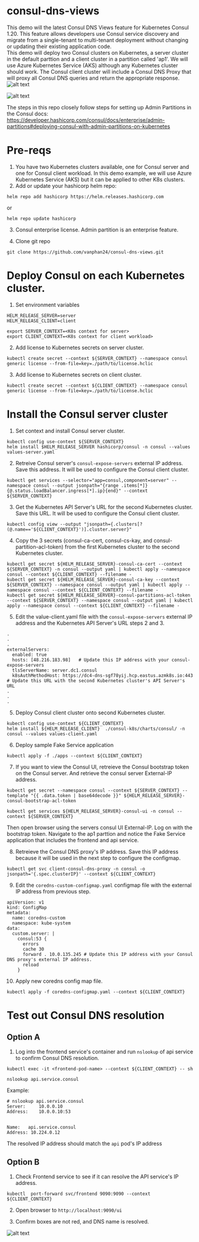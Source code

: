 # consul-dns-views

This demo will the latest Consul DNS Views feature for Kubernetes Consul 1.20. This feature allows developers use Consul service discovery and migrate from a single-tenant to multi-tenant deployment without changing or updating their existing application code.  
This demo will deploy two Consul clusters on Kubernetes, a server cluster in the default parttion and a client cluster in a partition called 'ap1'. We will use Azure Kubernetes Service (AKS) although any Kubernetes cluster should work.
The Consul client cluster will include a Consul DNS Proxy that will proxy all Consul DNS queries and return the appropriate response. 
![alt text](https://github.com/vanphan24/consul-dns-views/blob/main/images/dns-views1.png)

![alt text](https://github.com/vanphan24/consul-dns-views/blob/main/images/dns-views-2.png)

The steps in this repo closely follow steps for setting up Admin Partitions in the Consul docs: https://developer.hashicorp.com/consul/docs/enterprise/admin-partitions#deploying-consul-with-admin-partitions-on-kubernetes

# Pre-reqs

1. You have two Kubernetes clusters available, one for Consul server and one for Consul client workload. In this demo example, we will use Azure Kubernetes Service (AKS) but it can be applied to other K8s clusters.
2. Add or update your hashicorp helm repo:

```
helm repo add hashicorp https://helm.releases.hashicorp.com
```
or
```
helm repo update hashicorp
```
3. Consul enterprise license. Admin partition is an enterprise feature.
  
4. Clone git repo
```
git clone https://github.com/vanphan24/consul-dns-views.git
```
  
# Deploy Consul on each Kubernetes cluster.

1. Set environment variables
```
HELM_RELEASE_SERVER=server
HELM_RELEASE_CLIENT=client

export SERVER_CONTEXT=<K8s context for server>
export CLIENT_CONTEXT=<K8s context for client workload>
```

2. Add license to Kubernetes secrets on server cluster.
```
kubectl create secret --context ${SERVER_CONTEXT} --namespace consul generic license --from-file=key=./path/to/license.hclic
```

3. Add license to Kubernetes secrets on client cluster.
```
kubectl create secret --context ${CLIENT_CONTEXT} --namespace consul generic license --from-file=key=./path/to/license.hclic
```

# Install the Consul server cluster

1. Set context and install Consul server cluster.

```
kubectl config use-context ${SERVER_CONTEXT}
helm install $HELM_RELEASE_SERVER hashicorp/consul -n consul --values values-server.yaml
```
2. Retreive Consul server's `consul-expose-servers` external IP address. Save this address. It will be used to configure the Consul client cluster.
```
kubectl get services --selector="app=consul,component=server" --namespace consul --output jsonpath="{range .items[*]}{@.status.loadBalancer.ingress[*].ip}{end}" --context ${SERVER_CONTEXT}
```

3. Get the Kubernetes API Server's URL for the second Kubernetes cluster. Save this URL. It will be used to configure the Consul client cluster.
```
kubectl config view --output "jsonpath={.clusters[?(@.name=='${CLIENT_CONTEXT}')].cluster.server}"
```
4.  Copy the 3 secrets (consul-ca-cert, consul-cs-kay, and consul-partition-acl-token) from the first Kubernetes cluster to the second Kubernetes cluster.
```
kubectl get secret ${HELM_RELEASE_SERVER}-consul-ca-cert --context ${SERVER_CONTEXT} -n consul --output yaml | kubectl apply --namespace consul --context ${CLIENT_CONTEXT} --filename -
kubectl get secret ${HELM_RELEASE_SERVER}-consul-ca-key --context ${SERVER_CONTEXT} --namespace consul --output yaml | kubectl apply --namespace consul --context ${CLIENT_CONTEXT} --filename -
kubectl get secret ${HELM_RELEASE_SERVER}-consul-partitions-acl-token --context ${SERVER_CONTEXT} --namespace consul --output yaml | kubectl apply --namespace consul --context ${CLIENT_CONTEXT} --filename -
```

5. Edit the value-client.yaml file with the `consul-expose-servers` external IP address and the Kubernetes API Server's URL steps 2 and 3.

```
.
.
.
externalServers:
  enabled: true
  hosts: [48.216.183.98]   # Update this IP address with your consul-expose-servers
  tlsServerName: server.dc1.consul
  k8sAuthMethodHost: https://dc4-dns-sgf78yij.hcp.eastus.azmk8s.io:443  # Update this URL with the second Kubernetes cluster's API Server's URL 
.
.
.

```

5. Deploy Consul client cluster onto second Kubernetes cluster.
```
kubectl config use-context ${CLIENT_CONTEXT}
helm install ${HELM_RELEASE_CLIENT}  ./consul-k8s/charts/consul/ -n consul --values values-client.yaml
```

6. Deploy sample Fake Service application
```
kubectl apply -f ./apps --context ${CLIENT_CONTEXT}
```

7.  If you want to view the Consul UI, retreieve the Consul bootstrap token on the Consul server. And retrieve the consul server External-IP address. 
```
kubectl get secret --namespace consul --context ${SERVER_CONTEXT} --template "{{ .data.token | base64decode }}" ${HELM_RELEASE_SERVER}-consul-bootstrap-acl-token
```
```
kubectl get services ${HELM_RELEASE_SERVER}-consul-ui -n consul --context ${SERVER_CONTEXT}
```
Then open browser using the servers consul UI External-IP. Log on with the bootstrap token. Navigate to the ap1 parttion and notice the Fake Service application that includes the frontend and api service.

8. Retreieve the Consul DNS proxy's IP address. Save this IP address because it will be used in the next step to configure the configmap.

```
kubectl get svc client-consul-dns-proxy -n consul -o jsonpath='{.spec.clusterIP}' --context ${CLIENT_CONTEXT}
```

9. Edit the `coredns-custom-configmap.yaml` configmap file with the external IP address from previous step.

```
apiVersion: v1
kind: ConfigMap
metadata:
  name: coredns-custom
  namespace: kube-system
data:
  custom.server: |
    consul:53 {
      errors
      cache 30
      forward . 10.0.135.245 # Update this IP address with your Consul DNS proxy's external IP address.
      reload
    }
```

10. Apply new coredns config map file.

```
kubectl apply -f coredns-configmap.yaml --context ${CLIENT_CONTEXT}
```

# Test out Consul DNS resolution

## Option A

1. Log into the frontend service's container and run `nslookup` of api service to confirm Consul DNS resolution.

```
kubectl exec -it <frontend-pod-name> --context ${CLIENT_CONTEXT} -- sh
```
```
nslookup api.service.consul
```
Example:
```
# nslookup api.service.consul
Server:		10.0.0.10
Address:	10.0.0.10:53


Name:	api.service.consul
Address: 10.224.0.12
```
 
The resolved IP address should match the `api` pod's IP address


## Option B

1. Check Frontend service to see if it can resolve the API service's IP address.

```
kubectl  port-forward svc/frontend 9090:9090 --context ${CLIENT_CONTEXT}
```

2. Open browser to `http://localhost:9090/ui`

3. Confirm boxes are not red, and DNS name is resolved.

![alt text](https://github.com/vanphan24/consul-dns-views/blob/main/images/dns-views-fake-service.png)

